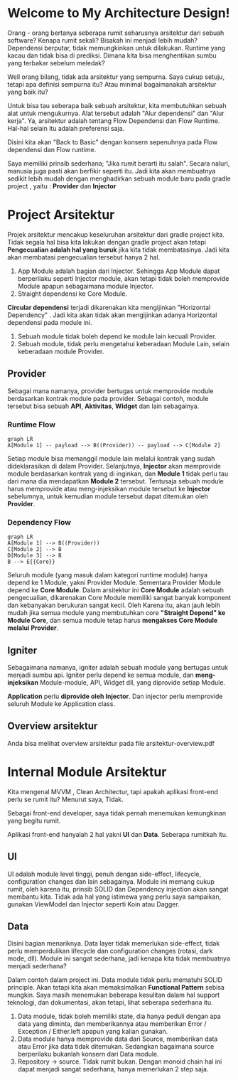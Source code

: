 # Welcome to My Architecture Design!

Orang - orang bertanya seberapa rumit seharusnya arsitektur dari sebuah software? Kenapa rumit
sekali? Bisakah ini menjadi lebih mudah? Dependensi berputar, tidak memungkinkan untuk dilakukan.
Runtime yang kacau dan tidak bisa di prediksi. Dimana kita bisa menghentikan sumbu yang terbakar
sebelum meledak?

Well orang bilang, tidak ada arsitektur yang sempurna. Saya cukup setuju, tetapi apa definisi
sempurna itu? Atau minimal bagaimanakah arsitektur yang baik itu?

Untuk bisa tau seberapa baik sebuah arsitektur, kita membutuhkan sebuah alat untuk mengukurnya. 
Alat tersebut adalah "Alur dependensi" dan "Alur kerja".
Ya, arsitektur adalah tentang Flow Dependensi dan Flow Runtime. Hal-hal selain itu adalah preferensi saja.

Disini kita akan "Back to Basic" dengan konsern sepenuhnya pada Flow dependensi dan Flow runtime.

Saya memiliki prinsib sederhana; "Jika
rumit berarti itu salah". Secara naluri, manusia juga pasti akan berfikir seperti itu. Jadi kita
akan membuatnya sedikit lebih mudah dengan menghadirkan sebuah module baru pada gradle project ,
yaitu : **Provider** dan **Injector**

# Project Arsitektur

Projek arsitektur mencakup keseluruhan arsitektur dari gradle project kita. Tidak segala hal bisa
kita lakukan dengan gradle project akan tetapi **Pengecualian adalah hal yang buruk** jika kita
tidak membatasinya. Jadi kita akan membatasi pengecualian tersebut hanya 2 hal.

1. App Module adalah bagian dari Injector. Sehingga App Module dapat berperilaku seperti Injector
   module, akan tetapi tidak boleh memprovide Module apapun sebagaimana module Injector.
2. Straight dependensi ke Core Module.

**Circular dependensi** terjadi dikarenakan kita mengijinkan "Horizontal Dependency" . Jadi kita
akan tidak akan mengijinkan adanya Horizontal dependensi pada module ini.

1. Sebuah module tidak boleh depend ke module lain kecuali Provider.
2. Sebuah module, tidak perlu mengetahui keberadaan Module Lain, selain keberadaan module Provider.

## Provider

Sebagai mana namanya, provider bertugas untuk memprovide module berdasarkan kontrak module pada
provider. Sebagai contoh, module tersebut bisa sebuah **API**, **Aktivitas**, **Widget** dan lain
sebagainya.

### Runtime Flow

```mermaid
graph LR
A[Module 1] -- payload --> B((Provider)) -- payload --> C[Module 2]
```

Setiap module bisa memanggil module lain melalui kontrak yang sudah dideklarasikan di dalam
Provider. Selanjutnya, **Injector** akan memprovide module berdasarkan kontrak yang di inginkan,
dan **Module 1** tidak perlu tau dari mana dia mendapatkan **Module 2** tersebut. Tentusaja sebuah
module harus memprovide atau meng-injeksikan module tersebut ke **Injector** sebelumnya, untuk
kemudian module tersebut dapat ditemukan oleh **Provider**.

### Dependency Flow

```mermaid
graph LR
A[Module 1] --> B((Provider))
C[Module 2] --> B
D[Module 3] --> B
B --> E{{Core}}
```

Seluruh module (yang masuk dalam kategori runtime module) hanya depend ke 1 Module, yakni Provider
Module. Sementara Provider Module depend ke **Core Module**. Dalam arsitektur ini **Core Module**
adalah sebuah pengecualian, dikarenakan Core Module memiliki sangat banyak komponent dan kebanyakan
berukuran sangat kecil. Oleh Karena itu, akan jauh lebih mudah jika semua module yang membutuhkan
core **"Straight Depend" ke Module Core**, dan semua module tetap harus **mengakses Core Module
melalui Provider**.

## Igniter

Sebagaimana namanya, igniter adalah sebuah module yang bertugas untuk menjadi sumbu api. Igniter
perlu depend ke semua module, dan **meng-injeksikan** Module-module, API, Widget dll, yang diprovide
setiap Module.

**Application** perlu **diprovide oleh Injector**. Dan injector perlu memprovide seluruh Module ke
Application class.

## Overview arsitektur

Anda bisa melihat overview arsitektur pada file arsitektur-overview.pdf

# Internal Module Arsitektur

Kita mengenal MVVM , Clean Architectur, tapi apakah aplikasi front-end perlu se rumit itu? Menurut
saya, Tidak.

Sebagai front-end developer, saya tidak pernah menemukan kemungkinan yang begitu rumit.

Aplikasi front-end hanyalah 2 hal yakni **UI** dan **Data**. Seberapa rumitkah itu.

## UI

UI adalah module level tinggi, penuh dengan side-effect, lifecycle, configuration changes dan lain
sebagainya. Module ini memang cukup rumit, oleh karena itu, prinsib SOLID dan Dependency injection
akan sangat membantu kita. Tidak ada hal yang istimewa yang perlu saya sampaikan, gunakan ViewModel
dan Injector seperti Koin atau Dagger.

## Data

Disini bagian menariknya. Data layer tidak memerlukan side-effect, tidak perlu memperdulikan
lifecycle dan configuration changes (rotasi, dark mode, dll). Module ini sangat sederhana, jadi
kenapa kita tidak membuatnya menjadi sederhana?

Dalam contoh dalam project ini. Data module tidak perlu mematuhi SOLID principle. Akan tetapi kita
akan memaksimalkan **Functional Pattern** sebisa mungkin. Saya masih menemukan beberapa kesulitan
dalam hal support teknologi, dan dokumentasi, akan tetapi, lihat seberapa sederhana itu.

1. Data module, tidak boleh memiliki state, dia hanya peduli dengan apa data yang diminta, dan
   memberikannya atau memberikan Error / Exception / Either.left apapun yang kalian gunakan.
2. Data module hanya memprovide data dari Source, memberikan data atau Error jika data tidak
   ditemukan. Sedangkan bagaimana source berperilaku bukanlah konsern dari Data module.
3. Repository -> source. Tidak rumit bukan. Dengan monoid chain hal ini dapat menjadi sangat
   sederhana, hanya memerlukan 2 step saja.
